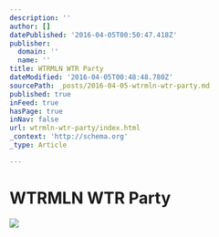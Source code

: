 ```yaml
---
description: ''
author: []
datePublished: '2016-04-05T00:50:47.418Z'
publisher:
  domain: ''
  name: ''
title: WTRMLN WTR Party
dateModified: '2016-04-05T00:48:48.780Z'
sourcePath: _posts/2016-04-05-wtrmln-wtr-party.md
published: true
inFeed: true
hasPage: true
inNav: false
url: wtrmln-wtr-party/index.html
_context: 'http://schema.org'
_type: Article

---
```

# WTRMLN WTR Party
![](https://the-grid-user-content.s3-us-west-2.amazonaws.com/0354995e-db60-480a-b583-e138a31b40d5.png)